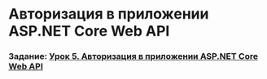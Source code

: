 # Авторизация в приложении ASP.NET Core Web API
### Задание: [Урок 5. Авторизация в приложении ASP.NET Core Web API](https://clck.ru/33kcvz) 
